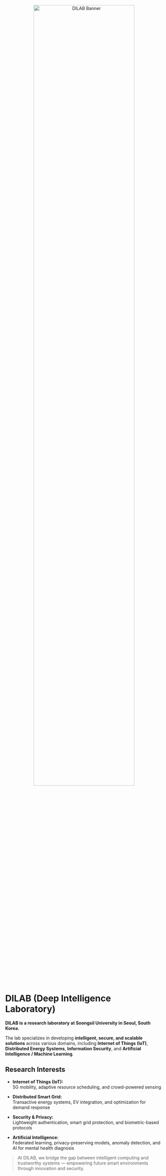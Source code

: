 <p align="center">
  <img src= "![36602d65-52dc-4ad6-b46b-597f1a3899b1](https://github.com/user-attachments/assets/71b1b689-5525-4fef-a877-e2526e4f9517)" alt="DILAB Banner" width="80%">
</p>

# DILAB (Deep Intelligence Laboratory)

**DILAB is a research laboratory at Soongsil University in Seoul, South Korea.**  

The lab specializes in developing **intelligent, secure, and scalable solutions** across various domains, including **Internet of Things (IoT)**, **Distributed Energy Systems**, **Information Security**, and **Artificial Intelligence / Machine Learning**.



## Research Interests
- **Internet of Things (IoT):**  
  5G mobility, adaptive resource scheduling, and crowd-powered sensing

- **Distributed Smart Grid:**  
  Transactive energy systems, EV integration, and optimization for demand response

- **Security & Privacy:**  
  Lightweight authentication, smart grid protection, and biometric-based protocols

- **Artificial Intelligence:**  
  Federated learning, privacy-preserving models, anomaly detection, and AI for mental health diagnosis

> At DILAB, we bridge the gap between intelligent computing and trustworthy systems — empowering future smart environments through innovation and security.
